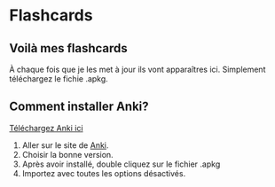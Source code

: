 # Flashcards
## Voilà mes flashcards
À chaque fois que je les met à jour ils vont apparaîtres ici. Simplement téléchargez le fichie .apkg.
## Comment installer Anki?
[Téléchargez Anki ici](https://apps.ankiweb.net/)

1. Aller sur le site de [Anki](https://apps.ankiweb.net/).
2. Choisir la bonne version.
3. Après avoir installé, double cliquez sur le fichier .apkg
4. Importez avec toutes les options désactivés.

